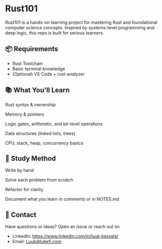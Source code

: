 # Rust101

Rust101 is a hands-on learning project for mastering Rust and foundational computer science concepts.
Inspired by systems-level programming and deep logic, this repo is built for serious learners.

## 📦 Requirements

- Rust Toolchain
- Basic terminal knowledge
- (Optional) VS Code + rust-analyzer

## 📚 What You'll Learn

Rust syntax & ownership

Memory & pointers

Logic gates, arithmetic, and bit-level operations

Data structures (linked lists, trees)

CPU, stack, heap, concurrency basics

## 🧠 Study Method

Write by hand

Solve each problem from scratch

Refactor for clarity

Document what you learn in comments or in NOTES.md

## 🤝 Contact

Have questions or ideas? Open an issue or reach out on

- LinkedIn: https://www.linkedin.com/in/luuk-kessels/
- Email: Luuk@lukefi.com
